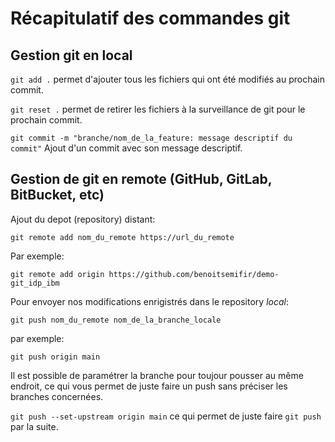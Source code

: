 # Récapitulatif des commandes git

## Gestion git en local

`git add .` permet d'ajouter tous les fichiers qui ont été modifiés au prochain commit.

`git reset .` permet de retirer les fichiers à la surveillance de git pour le prochain commit.

`git commit -m "branche/nom_de_la_feature: message descriptif du commit"` Ajout d'un commit avec son message descriptif.

## Gestion de git en remote (GitHub, GitLab, BitBucket, etc)

Ajout du depot (repository) distant:

`git remote add nom_du_remote https://url_du_remote`

Par exemple:

`git remote add origin https://github.com/benoitsemifir/demo-git_idp_ibm`

Pour envoyer nos modifications enrigistrés dans le repository *local*:

`git push nom_du_remote nom_de_la_branche_locale`

par exemple:

`git push origin main`

Il est possible de paramétrer la branche pour toujour pousser au même endroit, ce qui vous permet de juste faire un push sans préciser les branches concernées.

`git push --set-upstream origin main` ce qui permet de juste faire `git push` par la suite.
